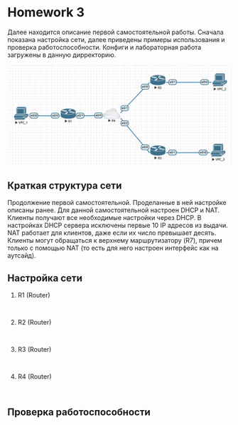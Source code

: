 # Homework 3

Далее находится описание первой самостоятельной работы. Сначала показана настройка сети, далее приведены примеры использования и проверка работоспособности. Конфиги и лабораторная работа загружены в данную дирректорию.

![image info](topology.jpg)

## Краткая структура сети

Продолжение первой самостоятельной. Проделанные в ней настройке описаны ранее. Для данной самостоятельной настроен DHCP и NAT. Клиенты получают все необходимые настройки через DHCP. В настройках DHCP сервера исключены первые 10 IP адресов из выдачи. NAT работает для клиентов, даже если их число превышает десять. Клиенты могут обращаться к верхнему маршрутизатору (R7), причем только с помощью NAT (то есть для него настроен интерфейс как на аутсайд).

## Настройка сети

1) R1 (Router)

```


```

2) R2 (Router)

```


```
3) R3 (Router)

```


```

4) R4 (Router)

```


```


## Проверка работоспособности

